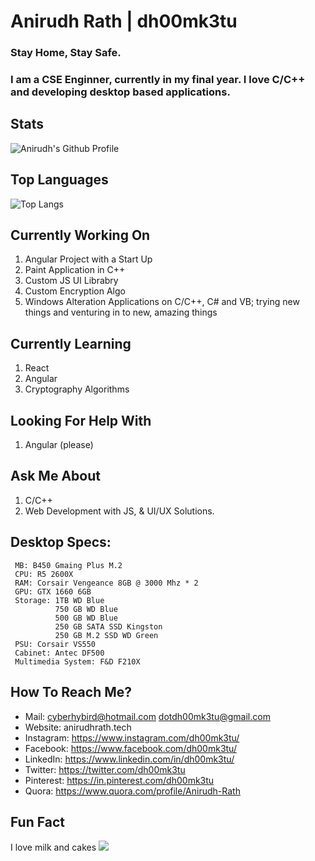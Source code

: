 # Anirudh Rath | dh00mk3tu 
###  Stay Home, Stay Safe.


###   I am a CSE Enginner, currently in my final year. I love C/C++ and developing desktop based applications. 

##  Stats
![Anirudh's Github Profile](https://github-readme-stats.vercel.app/api?username=dh00mk3tu&show_icons=true&hide_border=true&count_private=true&theme=radical) 

##  Top Languages
![Top Langs](https://github-readme-stats.vercel.app/api/top-langs/?username=dh00mk3tu)
     
##  Currently Working On 
  1. Angular Project with a Start Up
  2. Paint Application in C++
  3. Custom JS UI Librabry 
  4. Custom Encryption Algo 
  5. Windows Alteration Applications on C/C++, C# and VB; trying new things and venturing in to new, amazing things
  
##  Currently Learning 
  1. React 
  2. Angular 
  3. Cryptography Algorithms 
  
##  Looking For Help With 
  1. Angular (please)
  
##  Ask Me About 
  1. C/C++
  2. Web Development with JS, & UI/UX Solutions.
  
##  Desktop Specs: 
     MB: B450 Gmaing Plus M.2
     CPU: R5 2600X 
     RAM: Corsair Vengeance 8GB @ 3000 Mhz * 2
     GPU: GTX 1660 6GB
     Storage: 1TB WD Blue
              750 GB WD Blue 
              500 GB WD Blue
              250 GB SATA SSD Kingston 
              250 GB M.2 SSD WD Green
     PSU: Corsair VS550
     Cabinet: Antec DF500 
     Multimedia System: F&D F210X
     
##  How To Reach Me?
  - Mail: cyberhybird@hotmail.com
           dotdh00mk3tu@gmail.com
  -  Website: anirudhrath.tech
  -  Instagram: <https://www.instagram.com/dh00mk3tu/>
  -  Facebook: <https://www.facebook.com/dh00mk3tu/>
  -  LinkedIn: <https://www.linkedin.com/in/dh00mk3tu/>
  -  Twitter: <https://twitter.com/dh00mk3tu>
  -  Pinterest: <https://in.pinterest.com/dh00mk3tu>
  -  Quora: <https://www.quora.com/profile/Anirudh-Rath>
  
     
##  Fun Fact
   I love milk and cakes
   ![](https://komarev.com/ghpvc/?dh00mk3tu)

